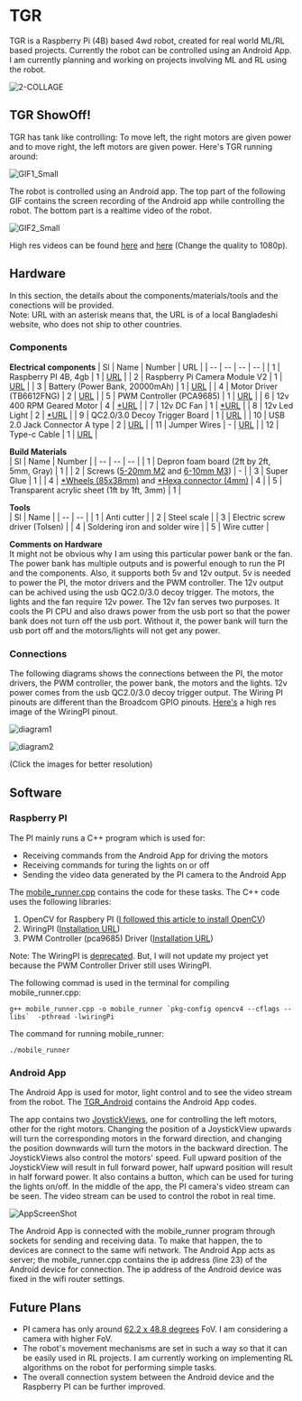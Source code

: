 # TGR
TGR is a Raspberry Pi (4B) based 4wd robot, created for real world ML/RL based projects. Currently the robot can be controlled using an Android App. I am currently planning and working on projects involving ML and RL using the robot.

![2-COLLAGE](https://user-images.githubusercontent.com/8725869/142768076-ca5b7c07-07ad-4853-aa99-fb1226644cc1.jpg)


## TGR ShowOff!
TGR has tank like controlling: To move left, the right motors are given power and to move right, the left motors are given power. Here's TGR running around:  

![GIF1_Small](https://user-images.githubusercontent.com/8725869/142747312-289b3cfb-657c-4469-bd19-6f613eb6e0ab.gif)

The robot is controlled using an Android app. The top part of the following GIF contains the screen recording of the Android app while controlling the robot. The bottom part is a realtime video of the robot.  

![GIF2_Small](https://user-images.githubusercontent.com/8725869/142747483-952f0df2-c9a4-43c7-842d-24a17b76e6d2.gif)

High res videos can be found [here](https://drive.google.com/file/d/16X5udqJc99JmQJwUT7lmcn4zDLDHTN4-/view?usp=sharing) and [here](https://drive.google.com/file/d/16Yq4cvY4MGfM3svSmrKjyQYgUQQEKkC-/view?usp=sharing) (Change the quality to 1080p).

## Hardware
In this section, the details about the components/materials/tools and the conections will be provided.  
Note: URL with an asterisk means that, the URL is of a local Bangladeshi website, who does not ship to other countries.  

### Components 
**Electrical components**
| Sl | Name | Number | URL |
| -- | -- | -- | -- |
| 1 | Raspberry PI 4B, 4gb  | 1 | [URL](https://www.raspberrypi.com/products/raspberry-pi-4-model-b/) |
| 2 | Raspberry Pi Camera Module V2 | 1 | [URL](https://thepihut.com/products/raspberry-pi-camera-module) |
| 3 | Battery (Power Bank, 20000mAh) | 1 | [URL](https://www.baseus.co/baseus-45w-20000mah-mulight-digital-display-quick-charge-power-bank-20000mah) |
| 4 | Motor Driver (TB6612FNG) | 2 | [URL](https://www.sparkfun.com/products/14451) |
| 5 | PWM Controller (PCA9685) | 1 | [URL](https://learn.adafruit.com/16-channel-pwm-servo-driver?view=all) |
| 6 | 12v 400 RPM Geared Motor | 4 | [\*URL](https://bdspeedytech.com/index.php?route=product/product&path=16&product_id=561&limit=100) |
| 7 | 12v DC Fan | 1 | [\*URL](https://www.daraz.com.bd/products/i148372106-s1074332484.html) |
| 8 | 12v Led Light | 2 | [\*URL](https://udvabony.com/product/high-power-white-3w-12v-cob-led-chip-028-mod/) |
| 9 | QC2.0/3.0 Decoy Trigger Board | 1 | [URL](https://www.aliexpress.com/item/1005001493092842.html) |
| 10 | USB 2.0 Jack Connector A type | 2 | [URL](https://www.aliexpress.com/item/1923995230.html) |
| 11 | Jumper Wires | - | [URL](https://www.amazon.com/EDGELEC-Breadboard-Optional-Assorted-Multicolored/dp/B07GD2BWPY/) |
| 12 | Type-c Cable | 1 | [URL](https://www.aliexpress.com/item/1005001874325159.html) |
  
**Build Materials**   
| Sl | Name | Number |
| -- | -- | -- | 
| 1 | Depron foam board (2ft by 2ft, 5mm, Gray) | 1 |
| 2 | Screws ([5-20mm M2](https://www.aliexpress.com/item/1005001870799002.html) and [6-10mm M3](https://www.aliexpress.com/item/1005002208039147.html))  | - | 
| 3 | Super Glue | 1 | 
| 4 | [\*Wheels (85x38mm)](https://www.techshopbd.com/detail/2213/Cars_Tire_85x38mm_Wheel_techshop_bangladesh) and [\*Hexa connector (4mm)](https://www.techshopbd.com/detail/2573/Wheel_Hexa_Connector_4mm_techshop_bangladesh) | 4 | 
| 5 | Transparent acrylic sheet (1ft by 1ft, 3mm) | 1 | 

**Tools**  
| Sl | Name | 
| -- | -- |
| 1 | Anti cutter | 
| 2 | Steel scale |
| 3 | Electric screw driver (Tolsen) |
| 4 | Soldering iron and solder wire |
| 5 | Wire cutter |

**Comments on Hardware**  
It might not be obvious why I am using this particular power bank or the fan. The power bank has multiple outputs and is powerful enough to run the PI and the components. Also, it supports both 5v and 12v output. 5v is needed to power the PI, the motor drivers and the PWM controller. The 12v output can be achived using the usb QC2.0/3.0 decoy trigger. The motors, the lights and the fan require 12v power. The 12v fan serves two purposes. It cools the PI CPU and also draws power from the usb port so that the power bank does not turn off the usb port. Without it, the power bank will turn the usb port off and the motors/lights will not get any power. 

### Connections
The following diagrams shows the connections between the PI, the motor drivers, the PWM controller, the power bank, the motors and the lights. 12v power comes from the usb QC2.0/3.0 decoy trigger output. The Wiring PI pinouts are different than the Broadcom GPIO pinouts. [Here's](https://pi4j.com/1.4/images/pi4j-rpi-4b-pinout.png) a high res image of the WiringPI pinout.

![diagram1](https://user-images.githubusercontent.com/8725869/142764230-aeffeeb9-1adb-4083-b671-852753f1729a.png)

![diagram2](https://user-images.githubusercontent.com/8725869/142764111-7bbb41dd-14be-4b33-961c-dadb39845cf0.png)


(Click the images for better resolution)

## Software
### Raspberry PI
The PI mainly runs a C++ program which is used for: 
* Receiving commands from the Android App for driving the motors
* Receiving commands for turing the lights on or off
* Sending the video data generated by the PI camera to the Android App
  
The [mobile_runner.cpp](https://github.com/fahimfss/TGR/blob/main/pi/mobile_runner.cpp) contains the code for these tasks. The C++ code uses the following libraries:
1. OpenCV for Raspbery PI ([I followed this article to install OpenCV](https://qengineering.eu/install-opencv-4.5-on-raspberry-pi-4.html))
2. WiringPI ([Installation URL](http://wiringpi.com/wiringpi-updated-to-2-52-for-the-raspberry-pi-4b/))
3. PWM Controller (pca9685) Driver ([Installation URL](https://github.com/Reinbert/pca9685)) 

Note: The WiringPI is [deprecated](http://wiringpi.com/wiringpi-deprecated/). But, I will not update my project yet because the PWM Controller Driver still uses WiringPI. 

The following commad is used in the terminal for compiling mobile_runner.cpp:
```
g++ mobile_runner.cpp -o mobile_runner `pkg-config opencv4 --cflags --libs`  -pthread -lwiringPi 
```
The command for running mobile_runner:
```
./mobile_runner
```

### Android App
The Android App is used for motor, light control and to see the video stream from the robot. The [TGR_Android](https://github.com/fahimfss/TGR/tree/main/TGR_Android) contains the Android App codes. 

The app contains two [JoystickViews](https://github.com/zerokol/JoystickView), one for controlling the left motors, other for the right motors. Changing the position of a JoystickView upwards will turn the corresponding motors in the forward direction, and changing the position downwards will turn the motors in the backward direction. The JoystickViews also control the motors' speed. Full upward position of the JoystickView will result in full forward power, half upward position will result in half forward power. It also contains a button, which can be used for turing the lights on/off. In the middle of the app, the PI camera's video stream can be seen. The video stream can be used to control the robot in real time.   

![AppScreenShot](https://user-images.githubusercontent.com/8725869/142752881-af2b07d4-7ffe-42f7-9842-be7ad6ea8b90.jpg)

The Android App is connected with the mobile_runner program through sockets for sending and receiving data. To make that happen, the to devices are connect to the same wifi network. The Android App acts as server; the mobile_runner.cpp contains the ip address (line 23) of the Android device for connection. The ip address of the Android device was fixed in the wifi router settings. 

## Future Plans
* PI camera has only around [62.2 x 48.8 degrees](https://elinux.org/Rpi_Camera_Module#Technical_Parameters_.28v.2_board.29) FoV. I am considering a camera with higher FoV.
* The robot's movement mechanisms are set in such a way so that it can be easily used in RL projects. I am currently working on implementing RL algorithms on the robot for performing simple tasks. 
* The overall connection system between the Android device and the Raspberry PI can be further improved.  
